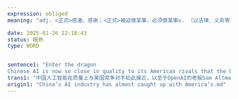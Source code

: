 ```yaml
---
expression: obliged
meaning: "adj. <正式>感激，感谢；<正式>被迫做某事，必须做某事v. （以法律、义务等）强迫，迫使；感激；（根据要求或需要）帮忙，效劳"

date: 2025-01-26 22:18:43
status: 眼熟
type: WORD


sentence1: "Enter the dragon
Chinese AI is now so close in quality to its American rivals that the boss of OpenAI, Sam Altman, felt obliged to explain the narrowness of the gap."
trans1: "中国人工智能在质量上与美国竞争对手如此接近，以至于OpenAI的老板Sam Altman觉得有必要解释一下差距之小。"
origin1: "China’s AI industry has almost caught up with America’s.md"
---
```

